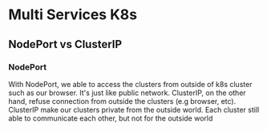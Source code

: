 # Multi Services K8s

## NodePort vs ClusterIP

### NodePort

With NodePort, we able to access the clusters from outside of k8s cluster such as our browser. It's just like public network.
ClusterIP, on the other hand, refuse connection from outside the clusters (e.g browser, etc). ClusterIP make our clusters private from the outside world. Each cluster still able to communicate each other, but not for the outside world
